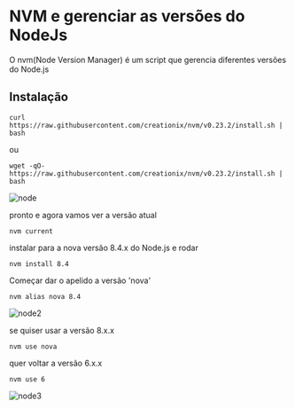 # NVM e gerenciar as versões do NodeJs 

O nvm(Node Version Manager) é um script que gerencia diferentes versões do Node.js

## Instalação

```
curl https://raw.githubusercontent.com/creationix/nvm/v0.23.2/install.sh | bash  
```

ou

```
wget -qO- https://raw.githubusercontent.com/creationix/nvm/v0.23.2/install.sh | bash  
```


![node](https://user-images.githubusercontent.com/8229421/29643475-bcda8f04-8845-11e7-8dfd-f890840901e8.png)



pronto e agora vamos ver a versão atual

```
nvm current
```

instalar para a nova versão 8.4.x do Node.js e rodar

```
nvm install 8.4
```
Começar dar o apelido a versão 'nova'

```
nvm alias nova 8.4
```
![node2](https://user-images.githubusercontent.com/8229421/29643483-c1a3ebfc-8845-11e7-841a-c03b374c649a.png)

se quiser usar a versão 8.x.x

```
nvm use nova
```

quer voltar a versão 6.x.x

```
nvm use 6
```

![node3](https://user-images.githubusercontent.com/8229421/29643486-c49ad8fc-8845-11e7-9621-a338deeb4777.png)

